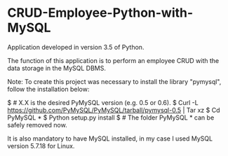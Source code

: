 # CRUD-Employee-Python-with-MySQL
Application developed in version 3.5 of Python.

The function of this application is to perform an employee CRUD with the data storage in the MySQL DBMS.

Note: To create this project was necessary to install the library "pymysql", follow the installation below:

$ # X.X is the desired PyMySQL version (e.g. 0.5 or 0.6).
$ Curl -L https://github.com/PyMySQL/PyMySQL/tarball/pymysql-0.5 | Tar xz $ Cd PyMySQL * 
$ Python setup.py install $ # The folder PyMySQL * can be safely removed now. 

It is also mandatory to have MySQL installed, in my case I used MySQL version 5.7.18 for Linux.
